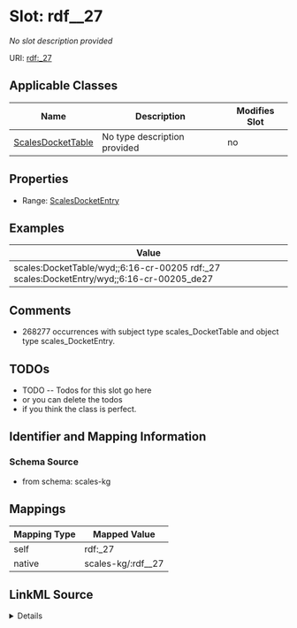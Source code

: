 

# Slot: rdf__27


_No slot description provided_





URI: [rdf:_27](http://www.w3.org/1999/02/22-rdf-syntax-ns#_27)



<!-- no inheritance hierarchy -->





## Applicable Classes

| Name | Description | Modifies Slot |
| --- | --- | --- |
| [ScalesDocketTable](../classes/ScalesDocketTable.md) | No type description provided |  no  |







## Properties

* Range: [ScalesDocketEntry](../classes/ScalesDocketEntry.md)






## Examples

| Value |
| --- |
| scales:DocketTable/wyd;;6:16-cr-00205 rdf:_27 scales:DocketEntry/wyd;;6:16-cr-00205_de27 |

## Comments

* 268277 occurrences with subject type scales_DocketTable and object type scales_DocketEntry.

## TODOs

* TODO -- Todos for this slot go here
* or you can delete the todos
* if you think the class is perfect.

## Identifier and Mapping Information







### Schema Source


* from schema: scales-kg




## Mappings

| Mapping Type | Mapped Value |
| ---  | ---  |
| self | rdf:_27 |
| native | scales-kg/:rdf__27 |




## LinkML Source

<details>
```yaml
name: rdf__27
description: No slot description provided
todos:
- TODO -- Todos for this slot go here
- or you can delete the todos
- if you think the class is perfect.
comments:
- 268277 occurrences with subject type scales_DocketTable and object type scales_DocketEntry.
examples:
- value: scales:DocketTable/wyd;;6:16-cr-00205 rdf:_27 scales:DocketEntry/wyd;;6:16-cr-00205_de27
from_schema: scales-kg
rank: 1000
slot_uri: rdf:_27
alias: rdf__27
domain_of:
- scales_DocketTable
range: scales_DocketEntry

```
</details>